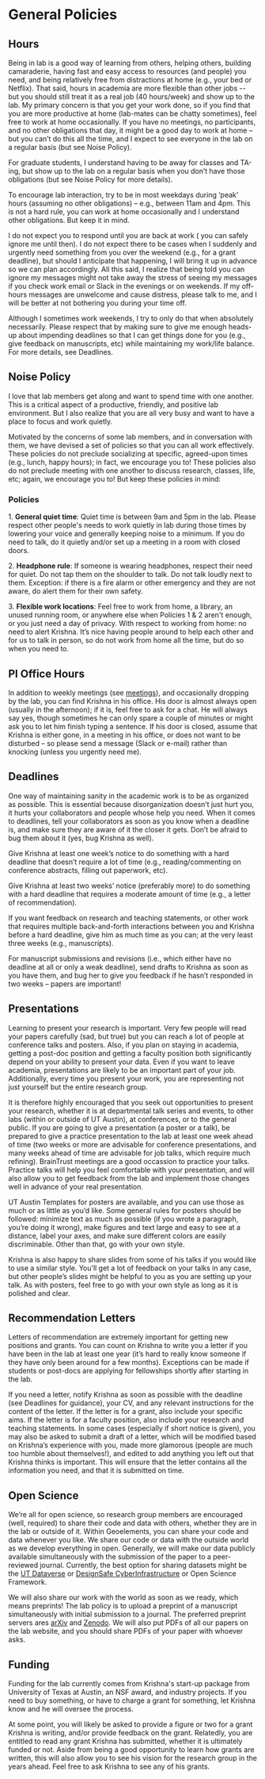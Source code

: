 # General Policies

## Hours

Being in lab is a good way of learning from others, helping others, building camaraderie, having fast and easy access to resources (and people) you need, and being relatively free from distractions at home (e.g., your bed or Netflix). That said, hours in academia are more flexible than other jobs -- but you should still treat it as a real job (40 hours/week) and show up to the lab. My primary concern is that you get your work done, so if you find that you are more productive at home (lab-mates can be chatty sometimes), feel free to work at home occasionally. If you have no meetings, no participants, and no other obligations that day, it might be a good day to work at home – but you can’t do this all the time, and I expect to see everyone in the lab on a regular basis (but see Noise Policy). 

For graduate students, I understand having to be away for classes and TA-ing, but show up to the lab on a regular basis when you don’t have those obligations (but see Noise Policy for more details).

To encourage lab interaction, try to be in most weekdays during ‘peak’ hours (assuming no other obligations) – e.g., between 11am and 4pm. This is not a hard rule, you can work at home occasionally and I understand other obligations. But keep it in mind.

I do not expect you to respond until you are back at work ( you can safely ignore me until then). I do not expect there to be cases when I suddenly and urgently need something from you over the weekend (e.g., for a grant deadline), but should I anticipate that happening, I will bring it up in advance so we can plan accordingly. All this said, I realize that being told you can ignore my messages might not take away the stress of seeing my messages if you check work email or Slack in the evenings or on weekends. If my off-hours messages are unwelcome and cause distress, please talk to me, and I will be better at not bothering you during your time off.

Although I sometimes work weekends, I try to only do that when absolutely necessarily. Please respect that by making sure to give me enough heads-up about impending deadlines so that I can get things done for you (e.g., give feedback on manuscripts, etc) while maintaining my work/life balance. For more details, see Deadlines.


## Noise Policy

I love that lab members get along and want to spend time with one another. This is a critical aspect of a productive, friendly, and positive lab environment. But I also realize that you are all very busy and want to have a place to focus and work quietly. 

Motivated by the concerns of some lab members, and in conversation with them, we have devised a set of policies so that you can all work effectively. These policies do not preclude socializing at specific, agreed-upon times (e.g., lunch, happy hours); in fact, we encourage you to! These policies also do not preclude meeting with one another to discuss research, classes, life, etc; again, we encourage you to! But keep these policies in mind:

### Policies
1. **General quiet time**: Quiet time is between 9am and 5pm in the lab. Please respect other people's needs to work quietly in lab during those times by lowering your voice and generally keeping noise to a minimum. If you do need to talk, do it quietly and/or set up a meeting in a room with closed doors.

2. **Headphone rule**: If someone is wearing headphones, respect their need for quiet. Do not tap them on the shoulder to talk. Do not talk loudly next to them. Exception: if there is a fire alarm or other emergency and they are not aware, do alert them for their own safety.

3. **Flexible work locations**: Feel free to work from home, a library, an unused running room, or anywhere else when Policies 1 & 2 aren't enough, or you just need a day of privacy. With respect to working from home: no need to alert Krishna. It’s nice having people around to help each other and for us to talk in person, so do not work from home all the time, but do so when you need to.


## PI Office Hours

In addition to weekly meetings (see [meetings](meetings)), and occasionally dropping by the lab, you can find Krishna in his office. His door is almost always open (usually in the afternoon); if it is, feel free to ask for a chat. He will always say yes, though sometimes he can only spare a couple of minutes or might ask you to let him finish typing a sentence. If his door is closed, assume that Krishna is either gone, in a meeting in his office, or does not want to be disturbed – so please send a message (Slack or e-mail) rather than knocking (unless you urgently need me).


## Deadlines
One way of maintaining sanity in the academic work is to be as organized as possible. This is essential because disorganization doesn’t just hurt you, it hurts your collaborators and people whose help you need. When it comes to deadlines, tell your collaborators as soon as you know when a deadline is, and make sure they are aware of it the closer it gets. Don’t be afraid to bug them about it (yes, bug Krishna as well). 

Give Krishna at least one week’s notice to do something with a hard deadline that doesn’t require a lot of time (e.g., reading/commenting on conference abstracts, filling out paperwork, etc). 

Give Krishna at least two weeks’ notice (preferably more) to do something with a hard deadline that requires a moderate amount of time (e.g., a letter of recommendation). 

If you want feedback on research and teaching statements, or other work that requires multiple back-and-forth interactions between you and Krishna before a hard deadline, give him as much time as you can; at the very least three weeks (e.g., manuscripts).

For manuscript submissions and revisions (i.e., which either have no deadline at all or only a weak deadline), send drafts to Krishna as soon as you have them, and bug her to give you feedback if he hasn’t responded in two weeks – papers are important!


## Presentations

Learning to present your research is important. Very few people will read your papers carefully (sad, but true) but you can reach a lot of people at conference talks and posters. Also, if you plan on staying in academia, getting a post-doc position and getting a faculty position both significantly depend on your ability to present your data. Even if you want to leave academia, presentations are likely to be an important part of your job. Additionally, every time you present your work, you are representing not just yourself but the entire research group.

It is therefore highly encouraged that you seek out opportunities to present your research, whether it is at departmental talk series and events, to other labs (within or outside of UT Austin), at conferences, or to the general public. If you are going to give a presentation (a poster or a talk), be prepared to give a practice presentation to the lab at least one week ahead of time (two weeks or more are advisable for conference presentations, and many weeks ahead of time are advisable for job talks, which require much refining). BrainTrust meetings are a good occassion to practice your talks. Practice talks will help you feel comfortable with your presentation, and will also allow you to get feedback from the lab and implement those changes well in advance of your real presentation. 

UT Austin Templates for posters are available, and you can use those as much or as little as you’d like. Some general rules for posters should be followed: minimize text as much as possible (if you wrote a paragraph, you’re doing it wrong), make figures and text large and easy to see at a distance, label your axes, and make sure different colors are easily discriminable. Other than that, go with your own style.

Krishna is also happy to share slides from some of his talks if you would like to use a similar style. You’ll get a lot of feedback on your talks in any case, but other people’s slides might be helpful to you as you are setting up your talk. As with posters, feel free to go with your own style as long as it is polished and clear.


## Recommendation Letters
Letters of recommendation are extremely important for getting new positions and grants. You can count on Krishna to write you a letter if you have been in the lab at least one year (it’s hard to really know someone if they have only been around for a few months). Exceptions can be made if students or post-docs are applying for fellowships shortly after starting in the lab. 

If you need a letter, notify Krishna as soon as possible with the deadline (see Deadlines for guidance), your CV, and any relevant instructions for the content of the letter. If the letter is for a grant, also include your specific aims. If the letter is for a faculty position, also include your research and teaching statements. In some cases (especially if short notice is given), you may also be asked to submit a draft of a letter, which will be modified based on Krishna’s experience with you, made more glamorous (people are much too humble about themselves!), and edited to add anything you left out that Krishna thinks is important. This will ensure that the letter contains all the information you need, and that it is submitted on time.


## Open Science

We’re all for open science, so research group members are encouraged (well, required) to share their code and data with others, whether they are in the lab or outside of it. Within Geoelements, you can share your code and data whenever you like. We share our code or data with the outside world as we develop everything in open. Generally, we will make our data publicly available simultaneously with the submission of the paper to a peer-reviewed journal.  Currently, the best option for sharing  datasets might be the [UT Dataverse](https://dataverse.tdl.org/dataverse/utexas) or [DesignSafe CyberInfrastructure](https://designsafe-ci.org) or  Open Science Framework. 

We will also share our work with the world as soon as we ready, which means preprints! The lab policy is to upload a preprint of a manuscript simultaneously with initial submission to a journal. The preferred preprint servers ares [arXiv](https://arxiv.org/) and [Zenodo](https://zenodo.org). We will also put PDFs of all our papers on the lab website, and you should share PDFs of your paper with whoever asks.

## Funding

Funding for the lab currently comes from Krishna's start-up package from University of Texas at Austin, an NSF award, and industry projects. If you need to buy something, or have to charge a grant for something, let Krishna know and he will oversee the process.

At some point, you will likely be asked to provide a figure or two for a grant Krishna is writing, and/or provide feedback on the grant. Relatedly, you are entitled to read any grant Krishna has submitted, whether it is ultimately funded or not. Aside from being a good opportunity to learn how grants are written, this will also allow you to see his vision for the research group in the years ahead. Feel free to ask Krishna to see any of his grants.

